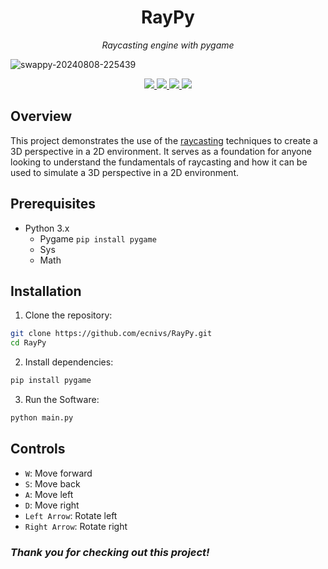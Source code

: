 <h1 align="center">RayPy</h1>
<p align="center"><em>Raycasting engine with pygame</em></p>

![swappy-20240808-225439](https://github.com/user-attachments/assets/85b3738d-20bc-4174-9362-cdfb6b254733)

<p align="center">
  <a href="https://github.com/ecnivs/raypy/stargazers">
    <img src="https://img.shields.io/github/stars/ecnivs/raypy?style=flat-square">
  </a>
  <a href="https://github.com/ecnivs/raypy/issues">
    <img src="https://img.shields.io/github/issues/ecnivs/raypy?style=flat-square">
  </a>
  <a href="https://github.com/ecnivs/raypy/blob/master/LICENSE">
    <img src="https://img.shields.io/github/license/ecnivs/raypy?style=flat-square">
  </a>
  <img src="https://img.shields.io/github/languages/top/ecnivs/raypy?style=flat-square">
</p>

## Overview
This project demonstrates the use of  the [raycasting](https://en.wikipedia.org/wiki/Ray_casting) techniques to create a 3D perspective in a 2D environment. It serves as a foundation for anyone looking to understand the fundamentals of raycasting and how it can be used to simulate a 3D perspective in a 2D environment.

## Prerequisites
* Python 3.x
    * Pygame `pip install pygame`
    * Sys
    * Math

## Installation
1. Clone the repository:
```bash
git clone https://github.com/ecnivs/RayPy.git
cd RayPy
```
2. Install dependencies:
```bash
pip install pygame
```
3. Run the Software:
```bash
python main.py
```

## Controls
* `W`: Move forward
* `S`: Move back
* `A`: Move left
* `D`: Move right
* `Left Arrow`: Rotate left
* `Right Arrow`: Rotate right

### *Thank you for checking out this project!*
